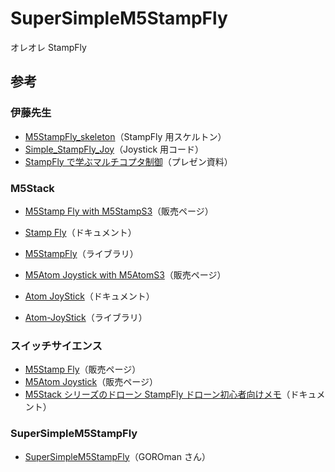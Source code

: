 # SuperSimpleM5StampFly

オレオレ StampFly

## 参考

### 伊藤先生

- [M5StampFly_skeleton](https://github.com/M5Fly-kanazawa/M5StampFly_skeleton)（StampFly 用スケルトン）
- [Simple_StampFly_Joy](https://github.com/M5Fly-kanazawa/Simple_StampFly_Joy)（Joystick 用コード）
- [StampFly で学ぶマルチコプタ制御](https://www.docswell.com/s/Kouhei_Ito/K38V1P-2024-02-10-094123)（プレゼン資料）

### M5Stack

- [M5Stamp Fly with M5StampS3](https://shop.m5stack.com/products/m5stamp-fly-with-m5stamps3)（販売ページ）
- [Stamp Fly](https://docs.m5stack.com/en/app/Stamp%20Fly)（ドキュメント）
- [M5StampFly](https://github.com/m5stack/M5StampFly)（ライブラリ）

- [M5Atom Joystick with M5AtomS3](https://shop.m5stack.com/products/atom-joystick-with-m5atoms3)（販売ページ）
- [Atom JoyStick](https://docs.m5stack.com/en/app/Atom%20JoyStick)（ドキュメント）
- [Atom-JoyStick](https://github.com/m5stack/Atom-JoyStick)（ライブラリ）

### スイッチサイエンス

- [M5Stamp Fly](https://ssci.to/9818)（販売ページ）
- [M5Atom Joystick](https://ssci.to/9819)（販売ページ）
- [M5Stack シリーズのドローン StampFly ドローン初心者向けメモ](https://www.switch-science.com/blogs/magazine/stampfly-tips)（ドキュメント）

### SuperSimpleM5StampFly

- [SuperSimpleM5StampFly](https://github.com/GOROman/SuperSimpleM5StampFly)（GOROman さん）
